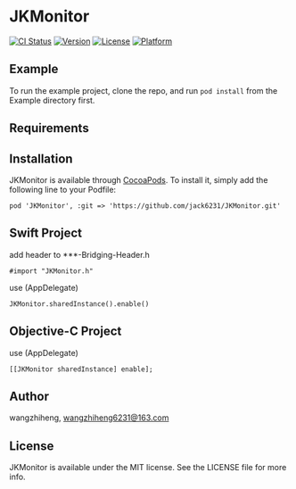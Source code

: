 # JKMonitor

[![CI Status](https://img.shields.io/travis/wangzhiheng/JKMonitor.svg?style=flat)](https://travis-ci.org/wangzhiheng/JKMonitor)
[![Version](https://img.shields.io/cocoapods/v/JKMonitor.svg?style=flat)](https://cocoapods.org/pods/JKMonitor)
[![License](https://img.shields.io/cocoapods/l/JKMonitor.svg?style=flat)](https://cocoapods.org/pods/JKMonitor)
[![Platform](https://img.shields.io/cocoapods/p/JKMonitor.svg?style=flat)](https://cocoapods.org/pods/JKMonitor)

## Example

To run the example project, clone the repo, and run `pod install` from the Example directory first.

## Requirements

## Installation

JKMonitor is available through [CocoaPods](https://cocoapods.org). To install
it, simply add the following line to your Podfile:

```
pod 'JKMonitor', :git => 'https://github.com/jack6231/JKMonitor.git'
```
## Swift Project 
add header to ***-Bridging-Header.h
```
#import "JKMonitor.h"
```
use (AppDelegate)
```
JKMonitor.sharedInstance().enable()
```
## Objective-C Project
use (AppDelegate)
```
[[JKMonitor sharedInstance] enable];
```


## Author

wangzhiheng, wangzhiheng6231@163.com

## License

JKMonitor is available under the MIT license. See the LICENSE file for more info.
